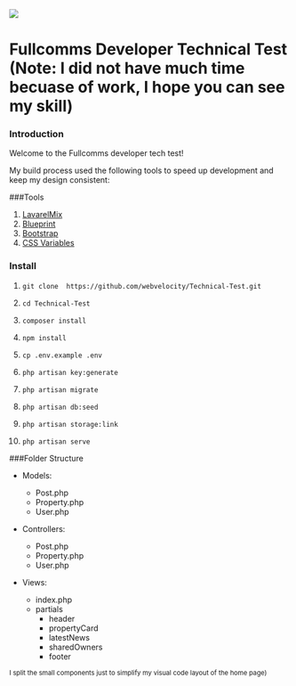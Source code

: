 <img src="https://fullcomms.co.uk/wp-content/uploads/2017/09/logo.png">
<h1>Fullcomms Developer Technical Test (Note: I did not have much time becuase of work, I hope you can see my skill)</h1>

<h3>Introduction</h2>
<p>Welcome to the Fullcomms developer tech test!</p>
<p>My build process used the following tools to speed up development and keep my design
consistent:
 </p>
 
###Tools
01. [LavarelMix](https://github.com/JeffreyWay/laravel-mix)
02. [Blueprint](https://github.com/laravel-shift/blueprint)
03. [Bootstrap](https://github.com/twbs/bootstrap)
04. [CSS Variables](https://developer.mozilla.org/en-US/docs/Web/CSS/Using_CSS_custom_properties)
 
 ### Install
 01. `git clone  https://github.com/webvelocity/Technical-Test.git`
 02. `cd Technical-Test`
 03. `composer install`
 04. `npm install`

 05. `cp .env.example .env`
 05. `php artisan key:generate`
 06. `php artisan migrate`
 07. `php artisan db:seed`
 08. `php artisan storage:link`
 09. `php artisan serve`

###Folder Structure

 * Models:
    * Post.php
    * Property.php
    * User.php

 * Controllers:
    * Post.php
    * Property.php
    * User.php

 * Views: 
    * index.php
    * partials
        * header
        * propertyCard
        * latestNews
        * sharedOwners
        * footer
        
 <small>I split the small components just to simplify my visual code layout of the home page)</small>
